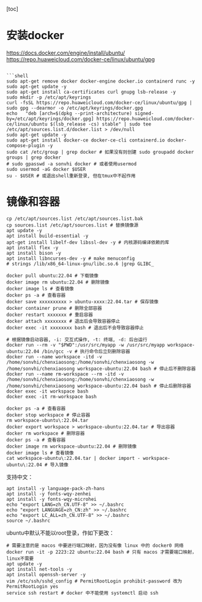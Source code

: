[toc]

# 安装docker

https://docs.docker.com/engine/install/ubuntu/
https://repo.huaweicloud.com/docker-ce/linux/ubuntu/gpg
```shell

```shell
sudo apt-get remove docker docker-engine docker.io containerd runc -y
sudo apt-get update -y
sudo apt-get install ca-certificates curl gnupg lsb-release -y
sudo mkdir -p /etc/apt/keyrings
curl -fsSL https://repo.huaweicloud.com/docker-ce/linux/ubuntu/gpg | sudo gpg --dearmor -o /etc/apt/keyrings/docker.gpg
echo   "deb [arch=$(dpkg --print-architecture) signed-by=/etc/apt/keyrings/docker.gpg] https://repo.huaweicloud.com/docker-ce/linux/ubuntu $(lsb_release -cs) stable" | sudo tee /etc/apt/sources.list.d/docker.list > /dev/null
sudo apt-get update -y
sudo apt-get install docker-ce docker-ce-cli containerd.io docker-compose-plugin -y
sudo cat /etc/group | grep docker # 如果没有则创建 sudo groupadd docker
groups | grep docker
# sudo gpasswd -a sonvhi docker # 或者使用usermod
sudo usermod -aG docker $USER
su - $USER # 或退出shell重新登录, 但在tmux中不起作用
```

# 镜像和容器

```shell
cp /etc/apt/sources.list /etc/apt/sources.list.bak
cp sources.list /etc/apt/sources.list # 替换镜像源
apt update -y
apt install build-essential -y
apt-get install libelf-dev libssl-dev -y # 内核源码编译依赖的库
apt install flex -y
apt install bison -y
apt install libncurses-dev -y # make menuconfig
# strings /lib/x86_64-linux-gnu/libc.so.6 |grep GLIBC_

docker pull ubuntu:22.04 # 下载镜像
docker image rm ubuntu:22.04 # 删除镜像
docker image ls # 查看镜像
docker ps -a # 查看容器
docker save xxxxxxxxxx > ubuntu-xxxx:22.04.tar # 保存镜像
docker container prune # 删除全部容器
docker restart xxxxxxx # 重启容器
docker attach xxxxxxxx # 退出后会导致容器停止
docker exec -it xxxxxxxx bash # 退出后不会导致容器停止

# 根据镜像启动容器, -i: 交互式操作, -t: 终端, -d: 后台运行
docker run --rm -v "$PWD":/usr/src/myapp -w /usr/src/myapp workspace-ubuntu:22.04 /bin/gcc -v # 执行命令后立刻删除容器
docker run --name workspace -itd -v /home/sonvhi/chenxiaosong:/home/sonvhi/chenxiaosong -w /home/sonvhi/chenxiaosong workspace-ubuntu:22.04 bash # 停止后不删除容器
docker run --name rm-workspace --rm -itd -v /home/sonvhi/chenxiaosong:/home/sonvhi/chenxiaosong -w /home/sonvhi/chenxiaosong workspace-ubuntu:22.04 bash # 停止后删除容器
docker exec -it workspace bash
docker exec -it rm-workspace bash

docker ps -a # 查看容器
docker stop workspace # 停止容器
rm workspace-ubuntu\:22.04.tar
docker export workspace > workspace-ubuntu:22.04.tar # 导出容器
docker rm workspace # 删除容器
docker ps -a # 查看容器
docker image rm workspace-ubuntu:22.04 # 删除镜像
docker image ls # 查看镜像
cat workspace-ubuntu\:22.04.tar | docker import - workspace-ubuntu\:22.04 # 导入镜像
```

支持中文：
```shell
apt install -y language-pack-zh-hans
apt install -y fonts-wqy-zenhei
apt install -y fonts-wqy-microhei
echo "export LANG=zh_CN.UTF-8" >> ~/.bashrc
echo "export LANGUAGE=zh_CN:zh" >> ~/.bashrc
echo "export LC_ALL=zh_CN.UTF-8" >> ~/.bashrc
source ~/.bashrc
```

ubuntu中默认不能以root登录，作如下更改：
```shell
# 需要注意的是 macos 中要进行端口映射，因为没有像 linux 中的 docker0 网络
docker run -it -p 2223:22 ubuntu:22.04 bash # 只有 macos 才需要端口映射，linux不需要
apt update -y
apt install net-tools -y
apt install openssh-server -y
vim /etc/ssh/sshd_config # PermitRootLogin prohibit-password 改为 PermitRootLogin yes
service ssh restart # docker 中不能使用 systemctl 启动 ssh
```
